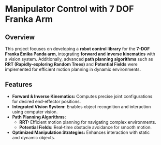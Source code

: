 # Manipulator Control with 7 DOF Franka Arm  

## Overview  
This project focuses on developing a **robot control library** for the **7-DOF Franka Emika Panda arm**, integrating **forward and inverse kinematics** with a vision system. Additionally, advanced **path planning algorithms** such as **RRT (Rapidly-exploring Random Trees)** and **Potential Fields** were implemented for efficient motion planning in dynamic environments.  

## Features  
- **Forward & Inverse Kinematics:** Computes precise joint configurations for desired end-effector positions.  
- **Integrated Vision System:** Enables object recognition and interaction using computer vision.  
- **Path Planning Algorithms:**  
  - **RRT:** Efficient motion planning for navigating complex environments.  
  - **Potential Fields:** Real-time obstacle avoidance for smooth motion.  
- **Optimized Manipulation Strategies:** Enhances interaction with static and dynamic objects.  

